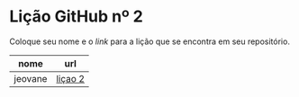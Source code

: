 # Lição GitHub nº 2

Coloque seu nome e o *link* para a lição que se encontra em seu repositório.

nome | url
--- | ---
|jeovane|[liçao 2](https://github.com/jeovane6/texto-markdown.)
